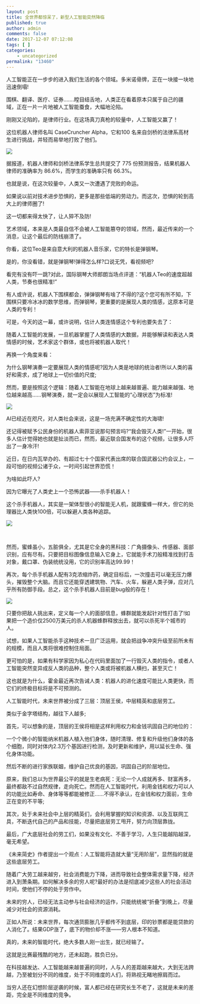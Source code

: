 ```yaml
---
layout: post
title: 全世界都惊呆了，新型人工智能突然降临
published: true
author: admin
comments: false
date: 2017-12-07 07:12:08
tags: [ ]
categories:
    - uncategorized
permalink: "13460"
---
```

人工智能正在一步步的进入我们生活的各个领域。多米诺骨牌，正在一块接一块地迅速倒塌!

围棋、翻译、医疗、证券&#8230;&#8230;.瞠目结舌地，人类正在看着原本只属于自己的疆域，正在一片一片地被人工智能蚕食，大幅地沦陷。

刚刚又沦陷的，是律师行业。在这场真刀真枪的较量中，人工智能又赢了！

这位机器人律师名叫 CaseCruncher Alpha，它和100 名来自剑桥的法律系高材生进行挑战，并轻而易举地打败了他们。

![][1]

据报道，机器人律师和剑桥法律系学生总共提交了 775 份预测报告，结果机器人律师的准确率为 86.6%，而学生的准确率只有 66.3%。

也就是说，在这次较量中，人类又一次遭遇了完败的命运。

如果说以前对技术进步恐惧的，更多是那些低端的劳动力。而这次，恐惧的轮到高大上的律师圈了!

这一切都来得太快了，让人猝不及防!

艺术领域，本来是人类最自信不会被人工智能篡夺的领域，然而，最近传来的一个消息，让这个最后的防线崩溃了。

你看，这位Teo是来自意大利的机器人音乐家，它的特长是弹钢琴。

是的，你没看错，就是弹钢琴!弹得怎么样?口说无凭，看视频吧?

看完有没有吓一跳?对此，国际钢琴大师郎朗当场点评道：“机器人Teo的速度超越人类，节奏也很精准!”

有人或许说，机器人下围棋都会，弹弹钢琴有啥了不得的?这个您可有所不知，下围棋只要冷冰冰的数学思维，而弹钢琴，更重要的是展现人类的情感，这原本可是人类的专利！

可是，今天的这一幕，或许说明，估计人类连情感这个专利也要失去了：

随着人工智能的发展，一旦机器掌握了人类情感的大数据，并能够解读和表达人类情感的时候，艺术家这个群体，或也将被机器人取代！

再换一个角度来看：

为什么钢琴演奏一定要展现人类的情感呢?因为人类是地球的统治者!所以人类的喜好和需求，成了地球上一切价值的尺度;

然而，要是按照这个逻辑：随着人工智能在地球上越来越普遍、能力越来越强、地位越来越高……钢琴演奏，就一定会以展现人工智能的“心理状态”为标准!

![][2]

AI已经近在咫尺，对人类社会来说，这是一场充满不确定性的大海啸!

还记得被赋予公民身份的机器人索菲亚说那句预言吗?“我会毁灭人类!”一开始，很多人估计觉得她也就是扯淡而已，然而，最近联合国发布的这个视频，让很多人吓出了一身冷汗!

近日，在日内瓦举办的、有超过七十个国家代表出席的联合国武器公约会议上，一段可怕的视频公诸于众，一时间引起世界恐慌！

为啥如此吓人?

因为它曝光了人类史上一个恐怖武器——杀手机器人！

这个杀手机器人，其实是一架体型很小的智能无人机，就跟蜜蜂一样大，但它的处理器比人类快100倍，可以躲避人类各种追踪。

![][3]

&nbsp;

然而，蜜蜂虽小，五脏俱全，尤其是它全身的黑科技：广角摄像头、传感器、面部识别，应有尽有。只要把目标图像信息输入它身上，它就能手术刀般精准找到打击对象，戴口罩、伪装统统没用，它的识别率高达99.99！

再次，每个杀手机器人配有3克浓缩炸药，确定目标后，一次撞击可以毫无压力爆头，摧毁整个大脑。而且它还能穿透建筑物、汽车、火车，躲避人类子弹，应对几乎所有防御手段。总之，这个杀手机器人目前是bug般的存在！

![][4]

只要你把敌人挑出来，定义每一个人的面部信息，蜂群就能发起针对性打击了!如果把一个造价仅2500万美元的杀人机器蜂群释放出去，就可以杀死半个城市的人。

试想，如果人工智能杀手这种技术一旦广泛运用，就会把战争冲突升级至前所未有的规模，而且人类将很难控制住局面。

更可怕的是，如果有科学家因为私心在代码里面加了一行毁灭人类的指令，或者人工智能突然变异成反人类的品种，整个人类或将被机器人横扫，甚至灭亡！

这也就是为什么，霍金最近再次告诫人类：机器人的进化速度可能比人类更快，而它们的终极目标将是不可预测的。

人工智能时代，未来世界被分成了三层：顶层王侯，中层精英和底层劳工。

类似于金字塔结构，越往下人越多;

首先，可以想象的是，顶层的王侯将相是这样利用权力和金钱巩固自己的地位的：

一个个微小的智能纳米机器人植入他们身体，随时清理、修复和升级他们身体的各个细胞，同时对体内2.3万个基因进行检测，及时更新和维护，用以延长生命、强化身体功能。

然后不断的进行家族联姻，维护自己优良的基因，巩固自己的阶层地位。

原来，我们总以为世界最公平的就是生老病死：无论一个人成就再多、财富再多，最终都敌不过自然规律，走向死亡。然而在人工智能时代，利用金钱和权力可以人的功能比如寿命、身体等等都能被修正……不得不承认，在金钱和权力面前，生命正在变的不平等;

其次，处于未来社会中上层的精英们，会利用掌握的知识和资源、以及互联网工具，不断迭代自己的产品和技能，尽量把底层劳工甩开，努力向顶层靠拢。

最后，广大底层社会的劳工们，如果没有文化、不善于学习，人生只能越陷越深，毫无希望。

《未来简史》作者提出一个观点：人工智能将造就大量“无用阶层”，显然指的就是这些底层劳工。

随着广大劳工越来越穷，社会消费能力下降，进而导致社会整体需求量下降，经济进入到萧条期。如何解决多余的穷人呢?最好的办法是彻底减少这些人的社会活动时间，使他们不停的处于劳作中。

未来的穷人，已经无法主动参与社会经济的运作，只能统统被“折叠”到晚上，尽量减少对社会的资源消耗。




正如人所说：未来世界，每次通货膨胀几乎都传不到底层，印的钞票都是能贷款的人消化了。结果GDP涨了，底下的物价却不涨——穷人根本不知道。

真的，未来的智能时代，绝大多数人刚一出生，就已经输了。

这就是比赛最残酷的地方，还未起跑，胜负已分。

在科技越发达、人工智能越来越普遍的同时，人与人的差距越来越大，大到无法跨越，乃至被划分不同的维度，处于不同维度的人们，将熟视无睹地擦肩而过。

当穷人还在幻想阶层逆袭的时候，富人都已经在研究长生不老了，这就是未来的差距，完全是不同维度的竞争。

 [1]: http://yongz.com/yz/wp-content/uploads/2017/12/1dc6a6266619681a850ff26c2d1820df.jpg
 [2]: http://yongz.com/yz/wp-content/uploads/2017/12/3a7880ece6acec178cdef67831f31d54.jpg
 [3]: http://yongz.com/yz/wp-content/uploads/2017/12/51f5eadbd365d7844ef80d296f9220f5.jpg
 [4]: http://yongz.com/yz/wp-content/uploads/2017/12/68366d341f7b81c0f0f8be8a44929ec3.jpg